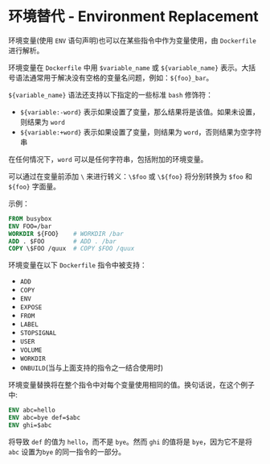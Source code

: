 # 环境替代 - Environment Replacement

环境变量(使用 `ENV` 语句声明)也可以在某些指令中作为变量使用，由 `Dockerfile` 进行解析。

环境变量在 `Dockerfile` 中用 `$variable_name` 或 `${variable_name}` 表示。大括号语法通常用于解决没有空格的变量名问题，例如：`${foo}_bar`。

`${variable_name}` 语法还支持以下指定的一些标准 `bash` 修饰符：

- `${variable:-word}` 表示如果设置了变量，那么结果将是该值。如果未设置，则结果为 `word`
- `${variable:+word}` 表示如果设置了变量，则结果为 `word`，否则结果为空字符串

在任何情况下，`word` 可以是任何字符串，包括附加的环境变量。

可以通过在变量前添加 `` \ `` 来进行转义：`\$foo` 或 `\${foo}` 将分别转换为 `$foo` 和 `${foo}` 字面量。

示例：

```dockerfile
FROM busybox
ENV FOO=/bar
WORKDIR ${FOO}    # WORKDIR /bar
ADD . $FOO        # ADD . /bar
COPY \$FOO /quux  # COPY $FOO /quux
```

环境变量在以下 `Dockerfile` 指令中被支持：

- `ADD`
- `COPY`
- `ENV`
- `EXPOSE`
- `FROM`
- `LABEL`
- `STOPSIGNAL`
- `USER`
- `VOLUME`
- `WORKDIR`
- `ONBUILD`(当与上面支持的指令之一结合使用时)

环境变量替换将在整个指令中对每个变量使用相同的值。换句话说，在这个例子中:

```dockerfile
ENV abc=hello
ENV abc=bye def=$abc
ENV ghi=$abc
```

将导致 `def` 的值为 `hello`，而不是 `bye`。然而 `ghi` 的值将是 `bye`，因为它不是将 `abc` 设置为`bye` 的同一指令的一部分。
